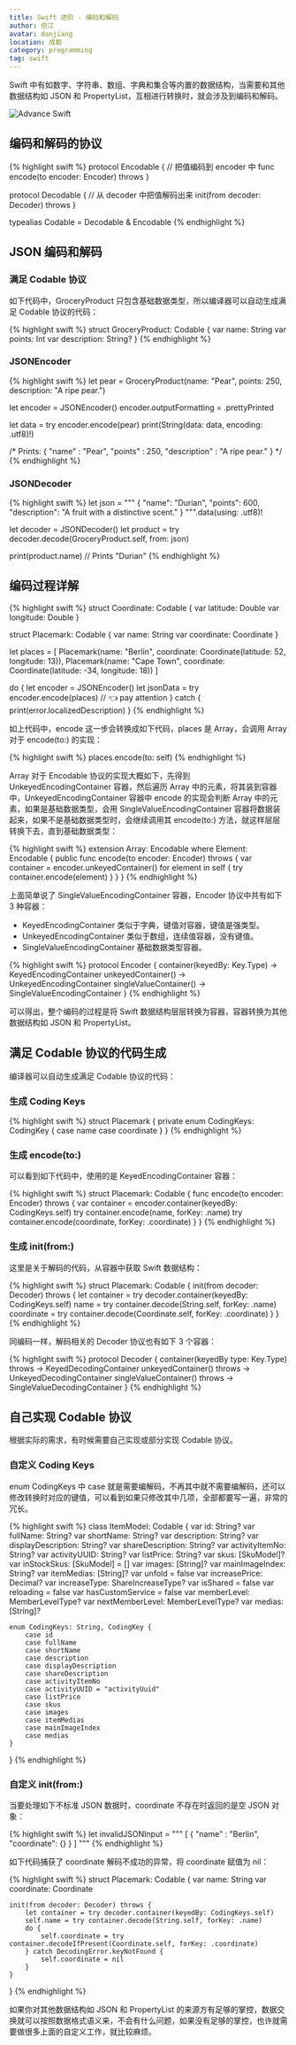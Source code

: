 ```yaml
---
title: Swift 进阶 - 编码和解码
author: 但江
avatar: danjiang
location: 成都
category: programming
tag: swift
---
```


Swift 中有如数字、字符串、数组、字典和集合等内置的数据结构，当需要和其他数据结构如 JSON 和 PropertyList，互相进行转换时，就会涉及到编码和解码。

![Advance Swift](/images/advance-swift.png)

## 编码和解码的协议 

{% highlight swift %}
protocol Encodable {
    // 把值编码到 encoder 中
    func encode(to encoder: Encoder) throws
}

protocol Decodable {
    // 从 decoder 中把值解码出来
    init(from decoder: Decoder) throws
}

typealias Codable = Decodable & Encodable
{% endhighlight %}

## JSON 编码和解码

### 满足 Codable 协议

如下代码中，GroceryProduct 只包含基础数据类型，所以编译器可以自动生成满足 Codable 协议的代码：

{% highlight swift %}
struct GroceryProduct: Codable {
    var name: String
    var points: Int
    var description: String?
}
{% endhighlight %}

### JSONEncoder

{% highlight swift %}
let pear = GroceryProduct(name: "Pear", points: 250, description: "A ripe pear.")

let encoder = JSONEncoder()
encoder.outputFormatting = .prettyPrinted

let data = try encoder.encode(pear)
print(String(data: data, encoding: .utf8)!)

/* Prints:
 {
   "name" : "Pear",
   "points" : 250,
   "description" : "A ripe pear."
 }
*/
{% endhighlight %}

### JSONDecoder

{% highlight swift %}
let json = """
{
    "name": "Durian",
    "points": 600,
    "description": "A fruit with a distinctive scent."
}
""".data(using: .utf8)!

let decoder = JSONDecoder()
let product = try decoder.decode(GroceryProduct.self, from: json)

print(product.name) // Prints "Durian"
{% endhighlight %}

## 编码过程详解

{% highlight swift %}
struct Coordinate: Codable {
    var latitude: Double
    var longitude: Double
}

struct Placemark: Codable {
    var name: String
    var coordinate: Coordinate
}

let places = [
    Placemark(name: "Berlin", coordinate: Coordinate(latitude: 52, longitude: 13)),
    Placemark(name: "Cape Town", coordinate: Coordinate(latitude: -34, longitude: 18))
]

do {
    let encoder = JSONEncoder()
    let jsonData = try encoder.encode(places) // 👈 pay attention
} catch {
    print(error.localizedDescription)
}
{% endhighlight %}

如上代码中，encode 这一步会转换成如下代码，places 是 Array，会调用 Array 对于 encode(to:) 的实现：

{% highlight swift %}
places.encode(to: self)
{% endhighlight %}

Array 对于 Encodable 协议的实现大概如下，先得到 UnkeyedEncodingContainer 容器，然后遍历 Array 中的元素，将其装到容器中，UnkeyedEncodingContainer 容器中 encode 的实现会判断 Array 中的元素，如果是基础数据类型，会用 SingleValueEncodingContainer 容器将数据装起来，如果不是基础数据类型时，会继续调用其 encode(to:) 方法，就这样层层转换下去，直到基础数据类型：

{% highlight swift %}
extension Array: Encodable where Element: Encodable {
    public func encode(to encoder: Encoder) throws {
        var container = encoder.unkeyedContainer() for element in self {
            try container.encode(element)
        }
    }
}
{% endhighlight %}

上面简单说了 SingleValueEncodingContainer 容器，Encoder 协议中共有如下 3 种容器：

* KeyedEncodingContainer 类似于字典，键值对容器，键值是强类型。
* UnkeyedEncodingContainer 类似于数组，连续值容器，没有键值。
* SingleValueEncodingContainer 基础数据类型容器。

{% highlight swift %}
protocol Encoder {
    container<Key>(keyedBy: Key.Type) -> KeyedEncodingContainer<Key>
    unkeyedContainer() -> UnkeyedEncodingContainer
    singleValueContainer() -> SingleValueEncodingContainer
}
{% endhighlight %}

可以得出，整个编码的过程是将 Swift 数据结构层层转换为容器，容器转换为其他数据结构如 JSON 和 PropertyList。

## 满足 Codable 协议的代码生成

编译器可以自动生成满足 Codable 协议的代码：

### 生成 Coding Keys

{% highlight swift %}
struct Placemark {
    private enum CodingKeys: CodingKey {
        case name
        case coordinate
    }
}
{% endhighlight %}

### 生成 encode(to:)

可以看到如下代码中，使用的是 KeyedEncodingContainer 容器：

{% highlight swift %}
struct Placemark: Codable {
    func encode(to encoder: Encoder) throws {
        var container = encoder.container(keyedBy: CodingKeys.self)
        try container.encode(name, forKey: .name)
        try container.encode(coordinate, forKey: .coordinate)
    }
}
{% endhighlight %}

### 生成 init(from:)

这里是关于解码的代码，从容器中获取 Swift 数据结构：

{% highlight swift %}
struct Placemark: Codable {
    init(from decoder: Decoder) throws {
        let container = try decoder.container(keyedBy: CodingKeys.self)
        name = try container.decode(String.self, forKey: .name)
        coordinate = try container.decode(Coordinate.self, forKey: .coordinate)
    }
}
{% endhighlight %}

同编码一样，解码相关的 Decoder 协议也有如下 3 个容器：

{% highlight swift %}
protocol Decoder {
    container<Key>(keyedBy type: Key.Type) throws -> KeyedDecodingContainer<Key>
    unkeyedContainer() throws -> UnkeyedDecodingContainer
    singleValueContainer() throws -> SingleValueDecodingContainer
}
{% endhighlight %}

## 自己实现 Codable 协议

根据实际的需求，有时候需要自己实现或部分实现 Codable 协议。

### 自定义 Coding Keys

enum CodingKeys 中 case 就是需要编解码，不再其中就不需要编解码，还可以修改转换时对应的键值，可以看到如果只修改其中几项，全部都要写一遍，非常的冗长。

{% highlight swift %}
class ItemModel: Codable {
    var id: String?
    var fullName: String?
    var shortName: String?
    var description: String?
    var displayDescription: String?
    var shareDescription: String?
    var activityItemNo: String?
    var activityUUID: String?
    var listPrice: String?
    var skus: [SkuModel]?
    var inStockSkus: [SkuModel] = []
    var images: [String]?
    var mainImageIndex: String?
    var itemMedias: [String]?
    var unfold = false
    var increasePrice: Decimal?
    var increaseType: ShareIncreaseType?
    var isShared = false
    var reloading = false
    var hasCustomService = false
    var memberLevel: MemberLevelType?
    var nextMemberLevel: MemberLevelType?
    var medias: [String]?
    
    enum CodingKeys: String, CodingKey {
        case id
        case fullName
        case shortName
        case description
        case displayDescription
        case shareDescription
        case activityItemNo
        case activityUUID = "activityUuid"
        case listPrice
        case skus
        case images
        case itemMedias
        case mainImageIndex
        case medias
    }
}
{% endhighlight %}

### 自定义 init(from:)

当要处理如下不标准 JSON 数据时，coordinate 不存在时返回的是空 JSON 对象：

{% highlight swift %}
let invalidJSONInput = """
[
    {
        "name" : "Berlin",
        "coordinate": {}
    }
]
"""
{% endhighlight %}

如下代码捕获了 coordinate 解码不成功的异常，将 coordinate 赋值为 nil：

{% highlight swift %}
struct Placemark: Codable {
    var name: String
    var coordinate: Coordinate
    
    init(from decoder: Decoder) throws {
        let container = try decoder.container(keyedBy: CodingKeys.self)
        self.name = try container.decode(String.self, forKey: .name)
        do {
            self.coordinate = try container.decodeIfPresent(Coordinate.self, forKey: .coordinate)
        } catch DecodingError.keyNotFound {
            self.coordinate = nil
        }
    }
}
{% endhighlight %}

如果你对其他数据结构如 JSON 和 PropertyList 的来源方有足够的掌控，数据交换就可以按照数据格式语义来，不会有什么问题，如果没有足够的掌控，也许就需要做很多上面的自定义工作，就比较麻烦。
